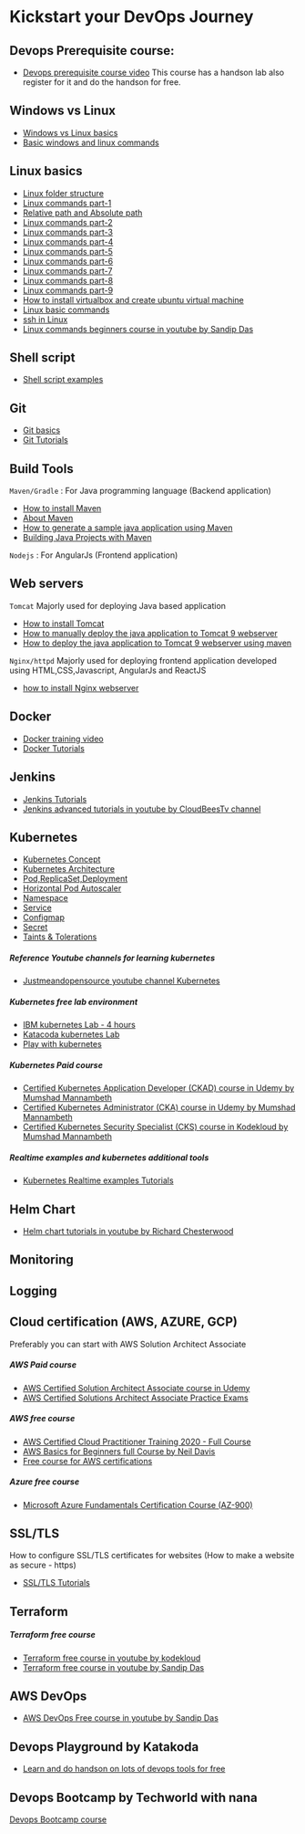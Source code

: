 # Kickstart your DevOps Journey

## Devops Prerequisite course:
* [Devops prerequisite course video](https://www.youtube.com/watch?v=Wvf0mBNGjXY) This course has a handson lab also register for it and do the handson for free.

## Windows vs Linux
* [Windows vs Linux basics](/content/devops-journey/types-of-os)
* [Basic windows and linux commands](/content/devops-journey/windows-linux-commands)

## Linux basics
* [Linux folder structure](https://www.thegeekstuff.com/2010/09/linux-file-system-structure/)
* [Linux commands part-1](/content/linux/tutorials/commands/commands-part1)
* [Relative path and Absolute path](https://www.geeksforgeeks.org/absolute-relative-pathnames-unix/)
* [Linux commands part-2](/content/linux/tutorials/commands/commands-part2)
* [Linux commands part-3](/content/linux/tutorials/commands/commands-part3)
* [Linux commands part-4](/content/linux/tutorials/commands/commands-part4)
* [Linux commands part-5](/content/linux/tutorials/commands/commands-part5)
* [Linux commands part-6](/content/linux/tutorials/commands/commands-part6)
* [Linux commands part-7](/content/linux/tutorials/commands/commands-part7)
* [Linux commands part-8](/content/linux/tutorials/commands/commands-part8)
* [Linux commands part-9](/content/linux/tutorials/commands/commands-part9)
* [How to install virtualbox and create ubuntu virtual machine](/content/linux/virtualbox)
* [Linux basic commands](https://hackr.io/blog/basic-linux-commands)
* [ssh in Linux](https://linuxize.com/post/ssh-command-in-linux/)
* [Linux commands beginners course in youtube by Sandip Das](https://www.youtube.com/watch?v=-7SokSJb9GY&list=PL7kXAf0BmEqtjvIZQOdXY6ZmcvAEYc4yh&index=7)

## Shell script
* [Shell script examples](https://github.com/vigneshsweekaran/shellscript)

## Git
* [Git basics](https://www.youtube.com/watch?v=Lr7sYCrhxE0&list=RDCMUCSWj8mqQCcrcBlXPi4ThRDQ&index=18)
* [Git Tutorials](/nav/git.html)

## Build Tools
`Maven/Gradle` : For Java programming language (Backend application)
* [How to install Maven](/content/maven/tutorials/01-installation)
* [About Maven](https://www.youtube.com/watch?v=x8sMN4tossY)
* [How to generate a sample java application using Maven](/content/maven/tutorials/02-generate-a-sample-java-application-using-maven)
* [Building Java Projects with Maven](https://spring.io/guides/gs/maven/#initial)

`Nodejs` : For AngularJs (Frontend application)

## Web servers
`Tomcat` Majorly used for deploying Java based application
* [How to install Tomcat](https://vigneshsweekaran.github.io/content/tomcat/tutorials/installation)
* [How to manually deploy the java application to Tomcat 9 webserver](https://vigneshsweekaran.github.io/content/tomcat/tutorials/how-to-manually-deploy-java-application-to-tomcat)
* [How to deploy the java application to Tomcat 9 webserver using maven](https://vigneshsweekaran.github.io/content/tomcat/tutorials/how-to-deploy-java-application-to-tomcat-using-maven)

`Nginx/httpd` Majorly used for deploying frontend application developed using HTML,CSS,Javascript, AngularJs and ReactJS
* [how to install Nginx webserver](https://devopspilot.com/content/nginx/tutorials/01-how-to-install-nginx)

## Docker
* [Docker training video](https://www.youtube.com/watch?v=zJ6WbK9zFpI&t=5722s) 
* [Docker Tutorials](https://devopspilot.com/nav/docker.html)

## Jenkins
* [Jenkins Tutorials](https://devopspilot.com/nav/jenkins.html)
* [Jenkins advanced tutorials in youtube by CloudBeesTv channel](https://www.youtube.com/watch?v=fj_TD9pufFM&list=PLvBBnHmZuNQJeznYL2F-MpZYBUeLIXYEe)

## Kubernetes
* [Kubernetes Concept](https://www.youtube.com/watch?v=QJ4fODH6DXI&list=RDCMUCSWj8mqQCcrcBlXPi4ThRDQ&index=3)
* [Kubernetes Architecture](https://www.youtube.com/watch?v=8C_SCDbUJTg)
* [Pod,ReplicaSet,Deployment](https://www.youtube.com/watch?v=deFfAUZpoxs&list=PL34sAs7_26wP009Cl03TZbtRFZ2DMJovl&index=2)
* [Horizontal Pod Autoscaler](https://www.youtube.com/watch?v=3BnrXapY7zo)
* [Namespace](https://www.youtube.com/watch?v=j_UUnlVC2Ss&list=RDCMUCSWj8mqQCcrcBlXPi4ThRDQ&index=6)
* [Service](https://www.youtube.com/watch?v=5lzUpDtmWgM&list=RDCMUCSWj8mqQCcrcBlXPi4ThRDQ&index=4)
* [Configmap](https://www.youtube.com/watch?v=upmLONFGNBs)
* [Secret](https://www.youtube.com/watch?v=ch9YlQZ4xTc&t=361s)
* [Taints & Tolerations](https://www.youtube.com/watch?v=mo2UrkjA7FE&list=RDCMUCSWj8mqQCcrcBlXPi4ThRDQ&index=9)

##### Reference Youtube channels for learning kubernetes
* [Justmeandopensource youtube channel Kubernetes](https://www.youtube.com/c/wenkatn-justmeandopensource/playlists)

##### Kubernetes free lab environment
* [IBM kubernetes Lab - 4 hours](https://www.ibm.com/cloud/kubernetes-service/kubernetes-tutorials)
* [Katacoda kubernetes Lab](https://www.katacoda.com/learn)
* [Play with kubernetes](https://labs.play-with-k8s.com/)

##### Kubernetes Paid course
* [Certified Kubernetes Application Developer (CKAD) course in Udemy by Mumshad Mannambeth](https://www.udemy.com/course/certified-kubernetes-application-developer/)
* [Certified Kubernetes Administrator (CKA) course in Udemy by Mumshad Mannambeth](https://www.udemy.com/course/certified-kubernetes-administrator-with-practice-tests/)
* [Certified Kubernetes Security Specialist (CKS) course in Kodekloud by Mumshad Mannambeth](https://kodekloud.com/courses/certified-kubernetes-security-specialist-cks/)

##### Realtime examples and kubernetes additional tools
* [Kubernetes Realtime examples Tutorials](https://devopspilot.com/nav/kubernetes.html)

## Helm Chart
* [Helm chart tutorials in youtube by Richard Chesterwood](https://www.youtube.com/playlist?list=PLSwo-wAGP1b8svO5fbAr7ko2Buz6GuH1g)

## Monitoring

## Logging

## Cloud certification (AWS, AZURE, GCP)
Preferably you can start with AWS Solution Architect Associate

##### AWS Paid course
* [AWS Certified Solution Architect Associate course in Udemy](https://www.udemy.com/course/aws-certified-solutions-architect-associate-saa-c02/)
* [AWS Certified Solutions Architect Associate Practice Exams](https://www.udemy.com/course/aws-certified-solutions-architect-associate-amazon-practice-exams-saa-c02/)

##### AWS free course
* [AWS Certified Cloud Practitioner Training 2020 - Full Course](https://www.youtube.com/watch?v=3hLmDS179YE)
* [AWS Basics for Beginners full Course by Neil Davis](https://www.youtube.com/watch?v=ulprqHHWlng)
* [Free course for AWS certifications](https://www.youtube.com/c/Freecodecamp/search?query=aws)

##### Azure free course
* [Microsoft Azure Fundamentals Certification Course (AZ-900)](https://www.youtube.com/watch?v=NKEFWyqJ5XA)

## SSL/TLS
How to configure SSL/TLS certificates for websites (How to make a website as secure - https)
* [SSL/TLS Tutorials](https://devopspilot.com/nav/ssl-tls.html)

## Terraform

##### Terraform free course
* [Terraform free course in youtube by kodekloud](https://www.youtube.com/watch?v=YcJ9IeukJL8&t=1s)
* [Terraform free course in youtube by Sandip Das](https://learn.sandipdas.in/2021/07/26/terraform-full-course-for-beginners-hashicorp-terraform-associate-certification-exam-prep-course/)

## AWS DevOps
* [AWS DevOps Free course in youtube by Sandip Das](https://www.youtube.com/playlist?list=PL7kXAf0BmEqura2P3brCGE4pIfeSh-kgw)

## Devops Playground by Katakoda
* [Learn and do handson on lots of devops tools for free](https://www.katacoda.com/learn)

## Devops Bootcamp by Techworld with nana
[Devops Bootcamp course](https://mega.nz/folder/ObpDTKoL#RW4R8lqpN49k4I9GL5YJ4g/folder/PS4HiAKY)
